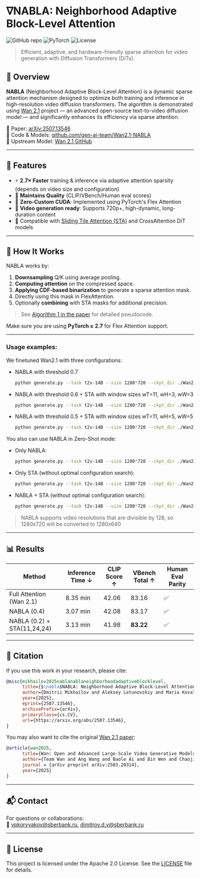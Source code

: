 # ∇NABLA: Neighborhood Adaptive Block-Level Attention

![GitHub repo](https://img.shields.io/github/repo-size/gen-ai-team/Wan2.1-NABLA)
![PyTorch](https://img.shields.io/badge/framework-PyTorch-EE4C2C?logo=pytorch)
![License](https://img.shields.io/github/license/gen-ai-team/Wan2.1-NABLA)

> Efficient, adaptive, and hardware-friendly sparse attention for video generation with Diffusion Transformers (DiTs).

## 🔬 Overview

**NABLA** (Neighborhood Adaptive Block-Level Attention) is a dynamic sparse attention mechanism designed to optimize both training and inference in high-resolution video diffusion transformers. The algorithm is demonstrated using [Wan 2.1](https://github.com/gen-ai-team/Wan2.1) project — an advanced open-source text-to-video diffusion model — and significantly enhances its efficiency via sparse attention.

📄 Paper: [arXiv:2507.13546](https://arxiv.org/abs/2507.13546)  
📁 Code & Models: [github.com/gen-ai-team/Wan2.1-NABLA](https://github.com/gen-ai-team/Wan2.1-NABLA)  
🔗 Upstream Model: [Wan 2.1 GitHub](https://github.com/Wan-Video/Wan2.1)

---

## 🚀 Features

- ⚡ **2.7× Faster** training & inference via adaptive attention sparsity (depends on video size and configuration)
- 🧠 **Maintains Quality** (CLIP/VBench/Human eval scores)
- 🔧 **Zero-Custom CUDA**: Implemented using PyTorch's Flex Attention
- 🎥 **Video generation ready**: Supports 720p+, high-dynamic, long-duration content
- 🤝 Compatible with [Sliding Tile Attention (STA)](https://arxiv.org/abs/2502.04507v3) and CrossAttention DiT models

---

## 📐 How It Works

NABLA works by:
1. **Downsampling** Q/K using average pooling.
2. **Computing attention** on the compressed space.
3. **Applying CDF-based binarization** to generate a sparse attention mask.
4. Directly using this mask in FlexAttention.
5. Optionally **combining** with STA masks for additional precision.

> See [Algorithm 1 in the paper](https://arxiv.org/abs/2507.13546) for detailed pseudocode.

Make sure you are using **PyTorch ≥ 2.7** for Flex Attention support.

---

### Usage examples:
We finetuned Wan2.1 with three configurations:
* NABLA with threshold 0.7
  ```bash
  python generate.py --task t2v-14B --size 1280*720 --ckpt_dir ./Wan2.1-T2V-14B-NABLA-0.7 --prompt {prompt} --frame_num {frame_num}
  ```
* NABLA with threshold 0.6 + STA with window sizes wT=11, wH=3, wW=3
  ```bash
  python generate.py --task t2v-14B --size 1280*720 --ckpt_dir ./Wan2.1-T2V-14B-NABLA-0.6-STA-11-3-3 --prompt {prompt} --frame_num {frame_num}
  ```
* NABLA with threshold 0.5 + STA with window sizes wT=11, wH=5, wW=5
  ```bash
  python generate.py --task t2v-14B --size 1280*720 --ckpt_dir ./Wan2.1-T2V-14B-NABLA-0.6-STA-11-5-5 --prompt {prompt} --frame_num {frame_num}
  ```

You also can use NABLA in Zero-Shot mode:
* Only NABLA:
  ```bash
  python generate.py --task t2v-14B --size 1280*720 --ckpt_dir ./Wan2.1-T2V-14B --prompt {prompt} --frame_num {frame_num} --sparse_algo nabla-{thr}
  ```
* Only STA (without optimal configuration search):
  ```bash
  python generate.py --task t2v-14B --size 1280*720 --ckpt_dir ./Wan2.1-T2V-14B --prompt {prompt} --frame_num {frame_num} --sparse_algo sta-{wT}-{wH}-{wW}
  ```
* NABLA + STA (without optimal configuration search):
  ```bash
  python generate.py --task t2v-14B --size 1280*720 --ckpt_dir ./Wan2.1-T2V-14B --prompt {prompt} --frame_num {frame_num} --sparse_algo nabla-{thr}_sta-{wT}-{wH}-{wW}
  ```
> NABLA supports video resolutions that are divisible by 128, so 1280x720 will be converted to 1280x640
---

## 📊 Results

| Method                        | Inference Time ↓ | CLIP Score ↑ | VBench Total ↑ | Human Eval Parity |
|------------------------------|------------------|--------------|----------------|--------------------|
| Full Attention (Wan 2.1)     | 8.35 min         | 42.06        | 83.16          | ✅                 |
| NABLA (0.4)                  | 3.07 min         | 42.08        | 83.17          | ✅                 |
| NABLA (0.2) + STA(11,24,24) | 3.13 min         | 41.98        | **83.22**      | ✅                 |

---

## 🤝 Citation

If you use this work in your research, please cite:

```bibtex
@misc{mikhailov2025nablanablaneighborhoodadaptiveblocklevel,
      title={$\nabla$NABLA: Neighborhood Adaptive Block-Level Attention}, 
      author={Dmitrii Mikhailov and Aleksey Letunovskiy and Maria Kovaleva and Vladimir Arkhipkin and Vladimir Korviakov and Vladimir Polovnikov and Viacheslav Vasilev and Evelina Sidorova and Denis Dimitrov},
      year={2025},
      eprint={2507.13546},
      archivePrefix={arXiv},
      primaryClass={cs.CV},
      url={https://arxiv.org/abs/2507.13546}, 
}
```

You may also want to cite the original [Wan 2.1 paper](https://arxiv.org/abs/2503.20314):

```bibtex
@article{wan2025,
      title={Wan: Open and Advanced Large-Scale Video Generative Models}, 
      author={Team Wan and Ang Wang and Baole Ai and Bin Wen and Chaojie Mao and Chen-Wei Xie and Di Chen and Feiwu Yu and Haiming Zhao and Jianxiao Yang and Jianyuan Zeng and Jiayu Wang and Jingfeng Zhang and Jingren Zhou and Jinkai Wang and Jixuan Chen and Kai Zhu and Kang Zhao and Keyu Yan and Lianghua Huang and Mengyang Feng and Ningyi Zhang and Pandeng Li and Pingyu Wu and Ruihang Chu and Ruili Feng and Shiwei Zhang and Siyang Sun and Tao Fang and Tianxing Wang and Tianyi Gui and Tingyu Weng and Tong Shen and Wei Lin and Wei Wang and Wei Wang and Wenmeng Zhou and Wente Wang and Wenting Shen and Wenyuan Yu and Xianzhong Shi and Xiaoming Huang and Xin Xu and Yan Kou and Yangyu Lv and Yifei Li and Yijing Liu and Yiming Wang and Yingya Zhang and Yitong Huang and Yong Li and You Wu and Yu Liu and Yulin Pan and Yun Zheng and Yuntao Hong and Yupeng Shi and Yutong Feng and Zeyinzi Jiang and Zhen Han and Zhi-Fan Wu and Ziyu Liu},
      journal = {arXiv preprint arXiv:2503.20314},
      year={2025}
}
```

---

## 📬 Contact

For questions or collaborations:  
📧 [vpkorvyakov@sberbank.ru](mailto:vpkorvyakov@sberbank.ru), [dimitrov.d.v@sberbank.ru](mailto:dimitrov.d.v@sberbank.ru)

---

## 📝 License

This project is licensed under the Apache 2.0 License. See the [LICENSE](LICENSE) file for details.